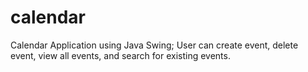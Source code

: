 # calendar
Calendar Application using Java Swing;
User can create event, delete event, view all events, and search for existing events. 
